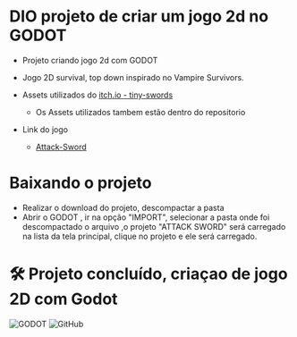 # DIO projeto de criar um jogo 2d no GODOT
* Projeto criando jogo 2d com GODOT
  
* Jogo 2D survival, top down
inspirado no Vampire Survivors.
* Assets utilizados do [itch.io - tiny-swords](https://pixelfrog-assets.itch.io/tiny-swords)
  * Os Assets utilizados tambem estão dentro do repositorio
* Link do jogo 
  * [Attack-Sword](https://handersongodias.itch.io/attack-sword)
# Baixando o projeto
* Realizar o download do projeto, descompactar a pasta
* Abrir o GODOT , ir na opção "IMPORT", selecionar a pasta onde foi descompactado o arquivo ,o projeto "ATTACK SWORD" será carregado na lista da tela principal, clique no projeto e ele será carregado.
#  🛠 Projeto concluído, criaçao de jogo 2D com Godot

![GODOT](https://img.shields.io/badge/Godot%20Engine-478CBF?logo=godotengine&logoColor=fff&style=flat)
![GitHub](https://img.shields.io/badge/GitHub-100000?style=for-the-badge&logo=github&logoColor=white)
